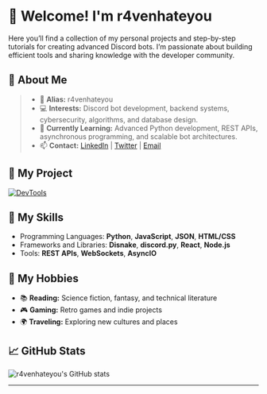 # 👋 Welcome! I'm r4venhateyou

Here you’ll find a collection of my personal projects and step-by-step tutorials for creating advanced Discord bots. I’m passionate about building efficient tools and sharing knowledge with the developer community.

## 🌟 About Me
> - 🦅 **Alias:** r4venhateyou
> - 💻 **Interests:** Discord bot development, backend systems, cybersecurity, algorithms, and database design.
> - 🌱 **Currently Learning:** Advanced Python development, REST APIs, asynchronous programming, and scalable bot architectures.
> - 📫 **Contact:** [LinkedIn](https://www.linkedin.com/SCoowly) | [Twitter](https://twitter.com/r4venhateyou) | [Email](mailto:r4venhateyou@gmail.com)

## 🚀 My Project
[![DevTools](https://github-readme-stats.vercel.app/api/pin/?username=r4venhateyou&repo=DevTools&theme=codeSTACKr)](https://github.com/r4venhateyou/DevTools)


## 🧠 My Skills
- Programming Languages: **Python**, **JavaScript**, **JSON**, **HTML/CSS**
- Frameworks and Libraries: **Disnake**, **discord.py**, **React**, **Node.js**
- Tools: **REST APIs**, **WebSockets**, **AsyncIO**

## 🌌 My Hobbies
- 📚 **Reading:** Science fiction, fantasy, and technical literature
- 🎮 **Gaming:** Retro games and indie projects
- 🌍 **Traveling:** Exploring new cultures and places

## 📈 GitHub Stats
![r4venhateyou's GitHub stats](https://github-readme-stats.vercel.app/api?username=r4venhateyou&show_icons=true&theme=codeSTACKr)

---
